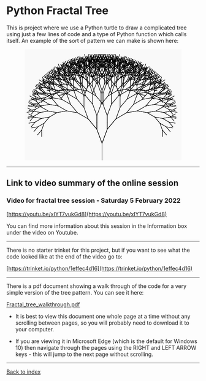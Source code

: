# Python Fractal Tree

This is project where we use a Python turtle to draw a complicated tree using just a few lines of code and a type of Python function which calls itself. An example of the sort of pattern we can make is shown here:

<p align="center">
  <img src="fractal_tree.png">
</p>

---
## Link to video summary of the online session

### Video for fractal tree session - Saturday 5 February 2022

[https://youtu.be/xIYT7vukGd8](https://youtu.be/xIYT7vukGd8)

You can find more information about this session in the Information box under the video on Youtube.

---
There is no starter trinket for this project, but if you want to see what the code looked like at the end of the video go to:

[https://trinket.io/python/1effec4d16](https://trinket.io/python/1effec4d16)

---
There is a pdf document showing a walk through of the code for a very simple version of the tree pattern. You can see it here:

[Fractal_tree_walkthrough.pdf](Fractal_tree_walkthrough.pdf)

* It is best to view this document one whole page at a time without any scrolling between pages, so you will probably need to download it to your computer.

* If you are viewing it in Microsoft Edge (which is the default for Windows 10) then navigate through the pages using the RIGHT and LEFT ARROW keys - this will jump to the next page without scrolling.

---
[Back to index](README.md)
